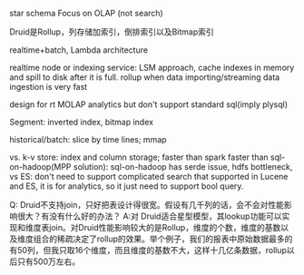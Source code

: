 star schema
Focus on OLAP (not search)

Druid是Rollup，列存储加索引，倒排索引以及Bitmap索引

realtime+batch, Lambda architecture

realtime node or indexing service: LSM approach, cache indexes in memory and spill to disk after it is full.
rollup when data importing/streaming
data ingestion is very fast

design for rt MOLAP analytics but don't support standard sql(imply plysql)

Segment: inverted index, bitmap index

historical/batch: slice by time lines; mmap

vs. k-v store: index and column storage;
faster than spark
faster than sql-on-hadoop(MPP solution): sql-on-hadoop has serde issue, hdfs bottleneck, 
vs ES: don't need to support complicated search that supported in Lucene and ES, it is for analytics, so it just need to support bool query.


Q: Druid不支持join，只好把表设计得很宽。假设有几千列的话，会不会对性能影响很大？有没有什么好的办法？
A:对 Druid适合星型模型，其lookup功能可以实现和维度表join。对Druid性能影响较大的是Rollup，维度的个数，维度的基数以及维度组合的稀疏决定了rollup的效果。举个例子，我们的报表中原始数据最多的有50列，但我只取16个维度，而且维度的基数不大，这样十几亿条数据，rollup以后只有500万左右。
